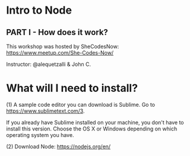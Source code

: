 # Intro to Node
## PART I - How does it work?

This workshop was hosted by SheCodesNow: https://www.meetup.com/She-Codes-Now/ 

Instructor: @alequetzalli & John C.



# What will I need to install? 
(1) A sample code editor you can download is Sublime. Go to https://www.sublimetext.com/3.

If you already have Sublime installed on your machine, you don't have to install this version. Choose the OS X or Windows depending on which operating system you have. 

(2) Download Node: https://nodejs.org/en/
